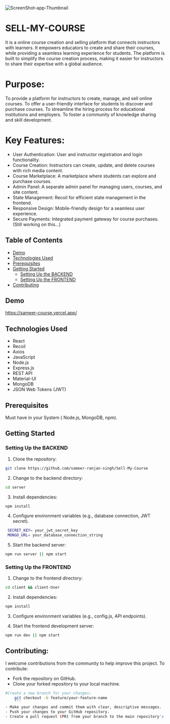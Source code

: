 ![ScreenShot-app-Thumbnail](https://github.com/sameer-ranjan-singh/Sell-My-Course/assets/121953297/673cd921-c688-45c1-877f-8054e46df474)

# SELL-MY-COURSE
It is a online course creation and selling platform that connects instructors with learners. It empowers educators to create and share their courses, while providing a seamless learning experience for students. The platform is built to simplify the course creation process, making it easier for instructors to share their expertise with a global audience.

# Purpose:
To provide a platform for instructors to create, manage, and sell online courses.
To offer a user-friendly interface for students to discover and purchase courses.
To streamline the hiring process for educational institutions and employers.
To foster a community of knowledge sharing and skill development.

# Key Features:
- User Authentication: User and instructor registration and login functionality.
- Course Creation: Instructors can create, update, and delete courses with rich media content.
- Course Marketplace: A marketplace where students can explore and purchase courses.
- Admin Panel: A separate admin panel for managing users, courses, and site content.
- State Management: Recoil for efficient state management in the frontend.
- Responsive Design: Mobile-friendly design for a seamless user experience.
- Secure Payments: Integrated payment gateway for course purchases.(Still working on this...)

## Table of Contents
- [Demo](#demo)
- [Technologies Used](#technologies-used)
- [Prerequisites](#prerequisites)
- [Getting Started](#getting-started)
  - [Setting Up the BACKEND](#setting-up-the-backend)
  - [Setting Up the FRONTEND](#setting-up-the-frontend)
- [Contributing](#contributing)

## Demo

https://sameer-course.vercel.app/


## Technologies Used

- React
- Recoil
- Axios
- JavaScript
- Node.js
- Express.js
- REST API
- Material-UI
- MongoDB
- JSON Web Tokens (JWT)

## Prerequisites

Must have in your System ( Node.js, MongoDB, npm).

## Getting Started

### Setting Up the BACKEND

1. Clone the repository:
```bash
git clone https://github.com/sameer-ranjan-singh/Sell-My-Course
```
2. Change to the backend directory:
```bash
cd server
```
3. Install dependencies:
```bash
npm install
```
4. Configure environment variables (e.g., database connection, JWT secret).
```bash
 SECRET_KEY= your_jwt_secret_key
 MONGO_URL= your_database_connection_string
```
5. Start the backend server:
```bash
npm run server || npm start
```
### Setting Up the FRONTEND

1. Change to the frontend directory:
```bash
cd client && client-User
```
2. Install dependencies:
```bash
npm install
```
3. Configure environment variables (e.g., config.js, API endpoints).

4. Start the frontend development server:
```bash
npm run dev || npm start
```
## Contributing:
I welcome contributions from the community to help improve this project. To contribute:

- Fork the repository on GitHub.
- Clone your forked repository to your local machine.
```bash
#Create a new branch for your changes:
    git checkout -b feature/your-feature-name
    ```
- Make your changes and commit them with clear, descriptive messages.
- Push your changes to your GitHub repository.
- Create a pull request (PR) from your branch to the main repository's branch.

